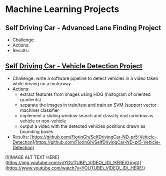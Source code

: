 # Machine Learning Projects

## Self Driving Car - Advanced Lane Finding Project

* Challenge:
* Actions:
* Results:

## [Self Driving Car - Vehicle Detection Project](https://fgheorghe.gitbook.io/machine-learning/vehicle-detection)

* Challenge:  write a software pipeline to detect vehicles in a video taken while driving on a motorway
* Actions: 
  * extract features from images using HOG \(histogram of oriented gradients\)
  * separate the images in train/test and train an SVM \(support vector machine\) classifier
  * implement a sliding window search and classify each window as vehicle or non-vehicle
  * output a video with the detected vehicles positions drawn as bounding boxes
* Results: [https://github.com/FlorinGh/SelfDrivingCar-ND-pr5-Vehicle-Detection](https://github.com/FlorinGh/SelfDrivingCar-ND-pr5-Vehicle-Detection) 

 \[!\[IMAGE ALT TEXT HERE\]\(https://img.youtube.com/vi/YOUTUBE\_VIDEO\_ID\_HERE/0.jpg\)\]\(https://www.youtube.com/watch?v=YOUTUBE\_VIDEO\_ID\_HERE\)

